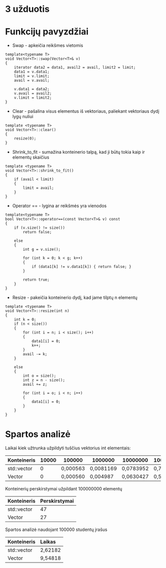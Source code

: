 # 3 užduotis

# Funkcijų pavyzdžiai

- Swap - apkeičia reikšmes vietomis
```
template<typename T>
void Vector<T>::swap(Vector<T>& v)
{
    iterator data2 = data1, avail2 = avail, limit2 = limit;
    data1 = v.data1;
    limit = v.limit;
    avail = v.avail;

    v.data1 = data2;
    v.avail = avail2;
    v.limit = limit2;
}
```
- Clear - pašalina visus elementus iš vektoriaus, paliekant vektoriaus dydį lygų nuliui
```
template <typename T>
void Vector<T>::clear()
{
    resize(0);
}
```
- Shrink_to_fit - sumažina konteinerio talpą, kad ji būtų tokia kaip ir elementų skaičius
```
template <typename T>
void Vector<T>::shrink_to_fit()
{
    if (avail < limit)
    {
        limit = avail;
    }
}
```
- Operator == - lygina ar reikšmės yra vienodos
```
template<typename T>
bool Vector<T>::operator==(const Vector<T>& v) const
{
    if (v.size() != size())
        return false;

    else
    {
        int g = v.size();

        for (int k = 0; k < g; k++)
        {
            if (data1[k] != v.data1[k]) { return false; }
        }

        return true;
    }
}
```
- Resize - pakeičia konteinerio dydį, kad jame tilptų n elementų
```
template <typename T>
void Vector<T>::resize(int n)
{
    int k = 0;
    if (n < size())
    {
        for (int i = n; i < size(); i++)
        {
            data1[i] = 0;
            k++;
        }
        avail -= k;
    }

    else
    {
        int o = size();
        int z = n - size();
        avail += z;

        for (int i = o; i < n; i++)
        {
            data1[i] = 0;
        }
    }
}
```
# Spartos analizė

Laikai kiek užtrunka užpildyti tuščius vektorius int elementais:

| Konteineris | 10000 | 100000 | 1000000 | 10000000 | 100000000 |
|:------------|-------|--------|---------|----------|-----------|
|std::vector  |0      |0,000563|0,0081169|0,0783952 |0,799119   |
|Vector       |0      |0,000560|0,004987 |0,0630427 |0,554914   |

Konteinerių perskirstymai užpildant 100000000 elementų

| Konteineris | Perskirstymai |
|:------------|:--------------|
|std::vector  | 47            |
|Vector       | 27            |

Spartos analizė naudojant 100000 studentų įrašus

| Konteineris | Laikas |
|:------------|:-------|
|std::vector  |2,62182 |
|Vector       |9,54818 |
